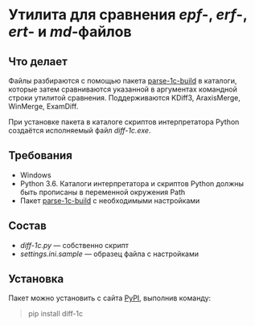 Утилита для сравнения *epf*-, *erf*-, *ert*- и *md*-файлов
===

Что делает
---

Файлы разбираются с помощью пакета [parse-1c-build][1] в каталоги, которые затем сравниваются указанной в аргументах 
командной строки утилитой сравнения. Поддерживаются KDiff3, AraxisMerge, WinMerge, ExamDiff.

При установке пакета в каталоге скриптов интерпретатора Python создаётся исполняемый файл *diff-1c.exe*.

Требования
---

- Windows
- Python 3.6. Каталоги интерпретатора и скриптов Python должны быть прописаны в переменной окружения Path
- Пакет [parse-1c-build][1] с необходимыми настройками

Состав
---

- *diff-1c.py* — собственно скрипт
- *settings.ini.sample* — образец файла с настройками

Установка
---

Пакет можно установить с сайта [PyPI](pypi.python.org), выполнив команду:

> pip install diff-1c

[1]: https://github.com/Cujoko/parse-1c-build
